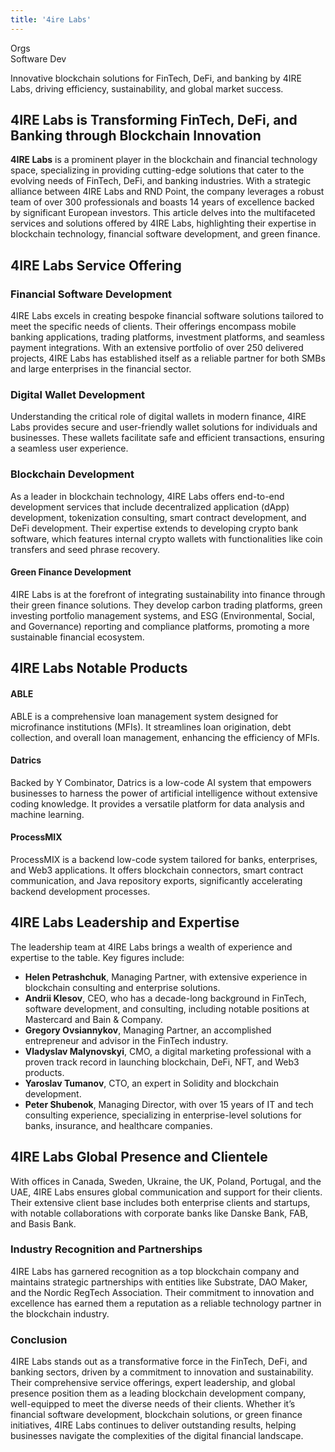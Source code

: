 ```yaml
---
title: '4ire Labs'
---
```

Orgs  
 Software Dev  

Innovative blockchain solutions for FinTech, DeFi, and banking by 4IRE Labs, driving efficiency, sustainability, and global market success.

4IRE Labs is Transforming FinTech, DeFi, and Banking through Blockchain Innovation
----------------------------------------------------------------------------------

**4IRE Labs** is a prominent player in the blockchain and financial technology space, specializing in providing cutting-edge solutions that cater to the evolving needs of FinTech, DeFi, and banking industries. With a strategic alliance between 4IRE Labs and RND Point, the company leverages a robust team of over 300 professionals and boasts 14 years of excellence backed by significant European investors. This article delves into the multifaceted services and solutions offered by 4IRE Labs, highlighting their expertise in blockchain technology, financial software development, and green finance.

4IRE Labs Service Offering
--------------------------

### Financial Software Development

4IRE Labs excels in creating bespoke financial software solutions tailored to meet the specific needs of clients. Their offerings encompass mobile banking applications, trading platforms, investment platforms, and seamless payment integrations. With an extensive portfolio of over 250 delivered projects, 4IRE Labs has established itself as a reliable partner for both SMBs and large enterprises in the financial sector.

### Digital Wallet Development

Understanding the critical role of digital wallets in modern finance, 4IRE Labs provides secure and user-friendly wallet solutions for individuals and businesses. These wallets facilitate safe and efficient transactions, ensuring a seamless user experience.

### Blockchain Development

As a leader in blockchain technology, 4IRE Labs offers end-to-end development services that include decentralized application (dApp) development, tokenization consulting, smart contract development, and DeFi development. Their expertise extends to developing crypto bank software, which features internal crypto wallets with functionalities like coin transfers and seed phrase recovery.

#### Green Finance Development

4IRE Labs is at the forefront of integrating sustainability into finance through their green finance solutions. They develop carbon trading platforms, green investing portfolio management systems, and ESG (Environmental, Social, and Governance) reporting and compliance platforms, promoting a more sustainable financial ecosystem.

4IRE Labs Notable Products
--------------------------

#### ABLE

ABLE is a comprehensive loan management system designed for microfinance institutions (MFIs). It streamlines loan origination, debt collection, and overall loan management, enhancing the efficiency of MFIs.

#### Datrics

Backed by Y Combinator, Datrics is a low-code AI system that empowers businesses to harness the power of artificial intelligence without extensive coding knowledge. It provides a versatile platform for data analysis and machine learning.

#### ProcessMIX

ProcessMIX is a backend low-code system tailored for banks, enterprises, and Web3 applications. It offers blockchain connectors, smart contract communication, and Java repository exports, significantly accelerating backend development processes.

4IRE Labs Leadership and Expertise
----------------------------------

The leadership team at 4IRE Labs brings a wealth of experience and expertise to the table. Key figures include:

- **Helen Petrashchuk**, Managing Partner, with extensive experience in blockchain consulting and enterprise solutions.
- **Andrii Klesov**, CEO, who has a decade-long background in FinTech, software development, and consulting, including notable positions at Mastercard and Bain &amp; Company.
- **Gregory Ovsiannykov**, Managing Partner, an accomplished entrepreneur and advisor in the FinTech industry.
- **Vladyslav Malynovskyi**, CMO, a digital marketing professional with a proven track record in launching blockchain, DeFi, NFT, and Web3 products.
- **Yaroslav Tumanov**, CTO, an expert in Solidity and blockchain development.
- **Peter Shubenok**, Managing Director, with over 15 years of IT and tech consulting experience, specializing in enterprise-level solutions for banks, insurance, and healthcare companies.

4IRE Labs Global Presence and Clientele
---------------------------------------

With offices in Canada, Sweden, Ukraine, the UK, Poland, Portugal, and the UAE, 4IRE Labs ensures global communication and support for their clients. Their extensive client base includes both enterprise clients and startups, with notable collaborations with corporate banks like Danske Bank, FAB, and Basis Bank.

### Industry Recognition and Partnerships

4IRE Labs has garnered recognition as a top blockchain company and maintains strategic partnerships with entities like Substrate, DAO Maker, and the Nordic RegTech Association. Their commitment to innovation and excellence has earned them a reputation as a reliable technology partner in the blockchain industry.

### Conclusion

4IRE Labs stands out as a transformative force in the FinTech, DeFi, and banking sectors, driven by a commitment to innovation and sustainability. Their comprehensive service offerings, expert leadership, and global presence position them as a leading blockchain development company, well-equipped to meet the diverse needs of their clients. Whether it’s financial software development, blockchain solutions, or green finance initiatives, 4IRE Labs continues to deliver outstanding results, helping businesses navigate the complexities of the digital financial landscape.
